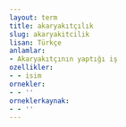 ```yaml
---
layout: term
title: akaryakıtçılık
slug: akaryakitcilik
lisan: Türkçe
anlamlar:
- Akaryakıtçının yaptığı iş
ozellikler:
- - isim
ornekler:
- - ''
orneklerkaynak:
- - ''
---
```

